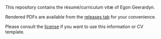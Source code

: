 This repository contains the résumé/curriculum vitæ of Egon Geerardyn.

Rendered PDFs are available from the [releases tab](https://github.com/egeerardyn/cv/releases) for your convenience.

Please consult the [license](LICENSE.md) if you want to use this information or CV template.
